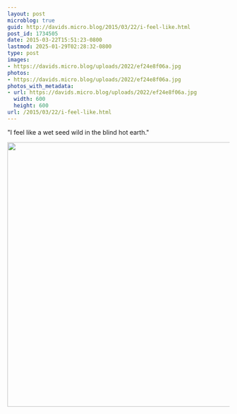 ```yaml
---
layout: post
microblog: true
guid: http://davids.micro.blog/2015/03/22/i-feel-like.html
post_id: 1734505
date: 2015-03-22T15:51:23-0800
lastmod: 2025-01-29T02:28:32-0800
type: post
images:
- https://davids.micro.blog/uploads/2022/ef24e8f06a.jpg
photos:
- https://davids.micro.blog/uploads/2022/ef24e8f06a.jpg
photos_with_metadata:
- url: https://davids.micro.blog/uploads/2022/ef24e8f06a.jpg
  width: 600
  height: 600
url: /2015/03/22/i-feel-like.html
---
```

"I feel like a wet seed wild in the blind hot earth."

<img src="/uploads/2022/ef24e8f06a.jpg" width="600" height="600" alt="">
